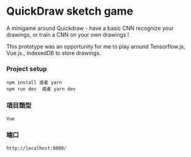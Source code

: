 # QuickDraw sketch game

A minigame around Quickdraw - have a basic CNN recognize your drawings, or train a CNN on your own drawings !

This prototype was an opportunity for me to play around Tensorflow.js, Vue.js., IndexedDB to store drawings.

### Project setup

```
npm install 或者 yarn
npm run dev  或者 yarn dev
```

### 項目類型

```
Vue
```

### 端口

```
http://localhost:8080/
```
